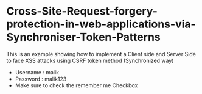 # Cross-Site-Request-forgery-protection-in-web-applications-via-Synchroniser-Token-Patterns
This is an example showing how to implement a Client side and Server Side to face XSS attacks using CSRF token method (Synchronized way)
  
  * Username : malik
  * Password : malik123
  * Make sure to check the remember me Checkbox
